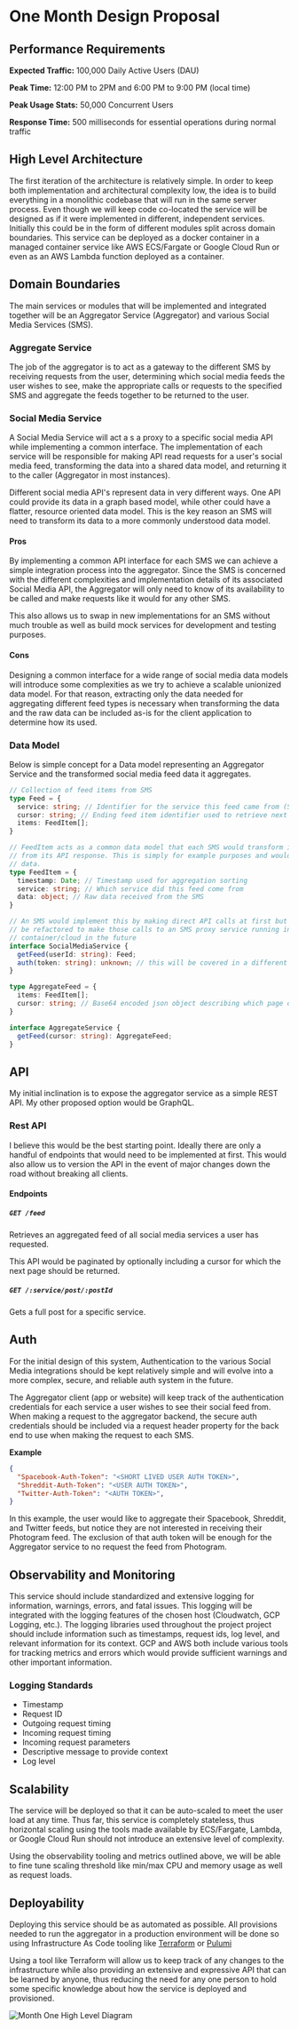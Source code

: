 # One Month Design Proposal

## Performance Requirements

**Expected Traffic:** 100,000 Daily Active Users (DAU)

**Peak Time:** 12:00 PM to 2PM and 6:00 PM to 9:00 PM (local time)

**Peak Usage Stats:** 50,000 Concurrent Users

**Response Time:** 500 milliseconds for essential operations during normal traffic

## High Level Architecture

The first iteration of the architecture is relatively simple. In order to keep both implementation and
architectural complexity low, the idea is to build everything in a monolithic codebase that will run
in the same server process. Even though we will keep code co-located the service will be designed as
if it were implemented in different, independent services. Initially this could be in the form of different
modules split across domain boundaries. This service can be deployed as a docker container in a managed
container service like AWS ECS/Fargate or Google Cloud Run or even as an AWS Lambda function deployed
as a container.

## Domain Boundaries

The main services or modules that will be implemented and integrated together will be an Aggregator
Service (Aggregator) and various Social Media Services (SMS).

### Aggregate Service

The job of the aggregator is to act as a gateway to the different SMS by receiving requests from the
user, determining which social media feeds the user wishes to see, make the appropriate calls or requests
to the specified SMS and aggregate the feeds together to be returned to the user.

### Social Media Service

A Social Media Service will act a s a proxy to a specific social media API while implementing a common
interface. The implementation of each service will be responsible for making API read requests for a
user's social media feed, transforming the data into a shared data model, and returning it to the caller
(Aggregator in most instances).

Different social media API's represent data in very different ways. One API could provide its data in
a graph based model, while other could have a flatter, resource oriented data model. This is the key
reason an SMS will need to transform its data to a more commonly understood data model.

#### Pros

By implementing a common API interface for each SMS we can achieve a simple integration process into
the aggregator. Since the SMS is concerned with the different complexities and implementation details
of its associated Social Media API, the Aggregator will only need to know of its availability to be called
and make requests like it would for any other SMS.

This also allows us to swap in new implementations for an SMS without much trouble as well as build
mock services for development and testing purposes.

#### Cons

Designing a common interface for a wide range of social media data models will introduce some complexities
as we try to achieve a scalable unionized data model. For that reason, extracting only the data needed
for aggregating different feed types is necessary when transforming the data and the raw data can be included
as-is for the client application to determine how its used.

### Data Model

Below is simple concept for a Data model representing an Aggregator Service and the transformed social
media feed data it aggregates.


```ts
// Collection of feed items from SMS
type Feed = {
  service: string; // Identifier for the service this feed came from (Spacebook, Photogram, Shreddit)
  cursor: string; // Ending feed item identifier used to retrieve next feed page;
  items: FeedItem[];
}

// FeedItem acts as a common data model that each SMS would transform its feed items into
// from its API response. This is simply for example purposes and would include much more
// data.
type FeedItem = {
  timestamp: Date; // Timestamp used for aggregation sorting
  service: string; // Which service did this feed come from
  data: object; // Raw data received from the SMS
}

// An SMS would implement this by making direct API calls at first but could
// be refactored to make those calls to an SMS proxy service running in a different
// container/cloud in the future
interface SocialMediaService {
  getFeed(userId: string): Feed;
  auth(token: string): unknown; // this will be covered in a different section
}

type AggregateFeed = {
  items: FeedItem[];
  cursor: string; // Base64 encoded json object describing which page of each service was included
}

interface AggregateService {
  getFeed(cursor: string): AggregateFeed;
}
```

## API

My initial inclination is to expose the aggregator service as a simple REST API. My other proposed option
would be GraphQL.

### Rest API

I believe this would be the best starting point. Ideally there are only a handful of endpoints that
would need to be implemented at first. This would also allow us to version the API in the event of
major changes down the road without breaking all clients.

#### Endpoints

##### `GET /feed`

Retrieves an aggregated feed of all social media services a user has requested.

This API would be paginated by optionally including a cursor for which the next page should be returned.

##### `GET /:service/post/:postId`

Gets a full post for a specific service.

## Auth

For the initial design of this system, Authentication to the various Social Media integrations should
be kept relatively simple and will evolve into a more complex, secure, and reliable auth system in the
future.

The Aggregator client (app or website) will keep track of the authentication credentials for each
service a user wishes to see their social feed from. When making a request to the aggregator backend,
the secure auth credentials should be included via a request header property for the back end to use
when making the request to each SMS.

**Example**

```json
{
  "Spacebook-Auth-Token": "<SHORT LIVED USER AUTH TOKEN>",
  "Shreddit-Auth-Token": "<USER AUTH TOKEN>",
  "Twitter-Auth-Token": "<AUTH TOKEN>",
}
```

In this example, the user would like to aggregate their Spacebook, Shreddit, and Twitter feeds, but
notice they are not interested in receiving their Photogram feed. The exclusion of that auth token
will be enough for the Aggregator service to no request the feed from Photogram.

## Observability and Monitoring

This service should include standardized and extensive logging for information, warnings, errors, and
fatal issues. This logging will be integrated with the logging features of the chosen host (Cloudwatch,
GCP Logging, etc.). The logging libraries used throughout the project project should include information
such as timestamps, request ids, log level, and relevant information for its context. GCP and AWS both
include various tools for tracking metrics and errors which would provide sufficient warnings and other
important information.

### Logging Standards

* Timestamp
* Request ID
* Outgoing request timing
* Incoming request timing
* Incoming request parameters
* Descriptive message to provide context
* Log level

## Scalability

The service will be deployed so that it can be auto-scaled to meet the user load at any time. Thus far,
this service is completely stateless, thus horizontal scaling using the tools made available by ECS/Fargate,
Lambda, or Google Cloud Run should not introduce an extensive level of complexity.

Using the observability tooling and metrics outlined above, we will be able to fine tune scaling threshold
like min/max CPU and memory usage as well as request loads.

## Deployability

Deploying this service should be as automated as possible. All provisions needed to run the aggregator
in a production environment will be done so using Infrastructure As Code tooling like [Terraform](https://www.terraform.io/)
or [Pulumi](https://www.pulumi.com/)

Using a tool like Terraform will allow us to keep track of any changes to the infrastructure while also
providing an extensive and expressive API that can be learned by anyone, thus reducing the need for
any one person to hold some specific knowledge about how the service is deployed and provisioned.

![Month One High Level Diagram](./assets/MonthOneHighLevel.png)
